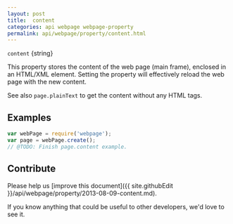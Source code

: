 ```yaml
---
layout: post
title:  content
categories: api webpage webpage-property
permalink: api/webpage/property/content.html
---
```


`content` {string}

This property stores the content of the web page (main frame), enclosed in an HTML/XML element. Setting the property will effectively reload the web page with the new content.

See also `page.plainText` to get the content without any HTML tags.

## Examples

```javascript
var webPage = require('webpage');
var page = webPage.create();
// @TODO: Finish page.content example.
```

## Contribute

Please help us [improve this document]({{ site.githubEdit }}/api/webpage/property/2013-08-09-content.md).

If you know anything that could be useful to other developers, we'd love to see it.


